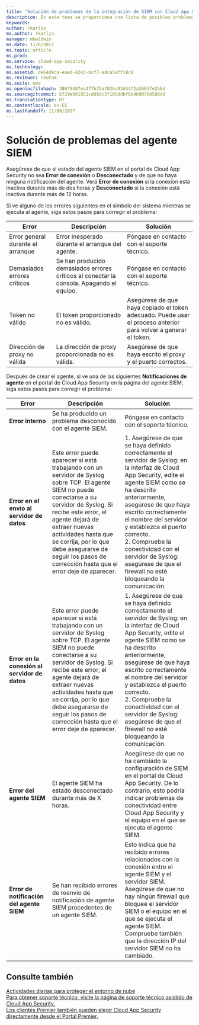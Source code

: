 ```yaml
---
title: "Solución de problemas de la integración de SIEM con Cloud App Security | Microsoft Docs"
description: En este tema se proporciona una lista de posibles problemas al conectar su SIEM con Cloud App Security y soluciones para cada uno de ellos.
keywords: 
author: rkarlin
ms.author: rkarlin
manager: mbaldwin
ms.date: 11/6/2017
ms.topic: article
ms.prod: 
ms.service: cloud-app-security
ms.technology: 
ms.assetid: de64d9ca-eaed-4243-bcf7-adca5aff18c8
ms.reviewer: reutam
ms.suite: ems
ms.openlocfilehash: 386f9d87ea477b75af03bc03d44f2a36657e2b6d
ms.sourcegitcommit: b729e881851cdd8dc3f105ddbf6b4b907b8588dd
ms.translationtype: HT
ms.contentlocale: es-ES
ms.lasthandoff: 11/06/2017
---
```

# <a name="troubleshooting-the-siem-agent"></a>Solución de problemas del agente SIEM

Asegúrese de que el estado del agente SIEM en el portal de Cloud App Security no sea **Error de conexión** o **Desconectado** y de que no haya ninguna notificación del agente. Verá **Error de conexión** si la conexión está inactiva durante más de dos horas y **Desconectado** si la conexión está inactiva durante más de 12 horas.

Si ve alguno de los errores siguientes en el símbolo del sistema mientras se ejecuta al agente, siga estos pasos para corregir el problema:

|Error|Descripción|Solución|
|----|----|----|
|Error general durante el arranque|Error inesperado durante el arranque del agente.|Póngase en contacto con el soporte técnico.|
|Demasiados errores críticos|Se han producido demasiados errores críticos al conectar la consola. Apagando el equipo.|Póngase en contacto con el soporte técnico.|
|Token no válido|El token proporcionado no es válido.|Asegúrese de que haya copiado el token adecuado. Puede usar el proceso anterior para volver a generar el token.|
|Dirección de proxy no válida|La dirección de proxy proporcionada no es válida.|Asegúrese de que haya escrito el proxy y el puerto correctos.|


Después de crear el agente, si ve una de las siguientes **Notificaciones de agente** en el portal de Cloud App Security en la página del agente SIEM, siga estos pasos para corregir el problema:

|Error|Descripción|Solución|
|----|----|----|
|**Error interno**|Se ha producido un problema desconocido con el agente SIEM.|Póngase en contacto con el soporte técnico.|
|**Error en el envío al servidor de datos**|Este error puede aparecer si está trabajando con un servidor de Syslog sobre TCP. El agente SIEM no puede conectarse a su servidor de Syslog.  Si recibe este error, el agente dejará de extraer nuevas actividades hasta que se corrija, por lo que debe asegurarse de seguir los pasos de corrección hasta que el error deje de aparecer.|1. Asegúrese de que se haya definido correctamente el servidor de Syslog: en la interfaz de Cloud App Security, edite el agente SIEM como se ha descrito anteriormente, asegúrese de que haya escrito correctamente el nombre del servidor y establezca el puerto correcto. </br>2. Compruebe la conectividad con el servidor de Syslog: asegúrese de que el firewall no esté bloqueando la comunicación.| 
|**Error en la conexión al servidor de datos**| Este error puede aparecer si está trabajando con un servidor de Syslog sobre TCP. El agente SIEM no puede conectarse a su servidor de Syslog.  Si recibe este error, el agente dejará de extraer nuevas actividades hasta que se corrija, por lo que debe asegurarse de seguir los pasos de corrección hasta que el error deje de aparecer.|1. Asegúrese de que se haya definido correctamente el servidor de Syslog: en la interfaz de Cloud App Security, edite el agente SIEM como se ha descrito anteriormente, asegúrese de que haya escrito correctamente el nombre del servidor y establezca el puerto correcto. </br>2. Compruebe la conectividad con el servidor de Syslog: asegúrese de que el firewall no esté bloqueando la comunicación.|
|**Error del agente SIEM**|El agente SIEM ha estado desconectado durante más de X horas.|Asegúrese de que no ha cambiado la configuración de SIEM en el portal de Cloud App Security. De lo contrario, esto podría indicar problemas de conectividad entre Cloud App Security y el equipo en el que se ejecuta el agente SIEM.|
|**Error de notificación del agente SIEM**|Se han recibido errores de reenvío de notificación de agente SIEM procedentes de un agente SIEM.|Esto indica que ha recibido errores relacionados con la conexión entre el agente SIEM y el servidor SIEM. Asegúrese de que no hay ningún firewall que bloquee el servidor SIEM o el equipo en el que se ejecuta el agente SIEM. Compruebe también que la dirección IP del servidor SIEM no ha cambiado.|



## <a name="see-also"></a>Consulte también  
[Actividades diarias para proteger el entorno de nube](daily-activities-to-protect-your-cloud-environment.md)   
[Para obtener soporte técnico, visite la página de soporte técnico asistido de Cloud App Security.](http://support.microsoft.com/oas/default.aspx?prid=16031)   
[Los clientes Premier también pueden elegir Cloud App Security directamente desde el Portal Premier.](https://premier.microsoft.com/)  
  
  
